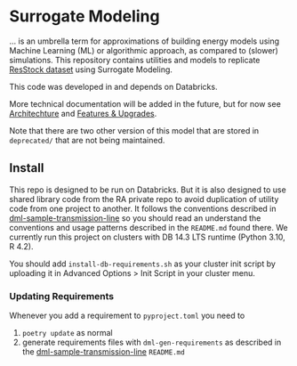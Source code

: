 # Surrogate Modeling

... is an umbrella term for approximations of building energy models
using Machine Learning (ML) or algorithmic approach, as compared to
(slower) simulations. This repository contains utilities and models
to replicate [ResStock dataset](https://resstock.nrel.gov/)
using Surrogate Modeling.


This code was developed in and depends on Databricks.

More technical documentation will be added in the future, but for now see [Architechture](docs/architecture.md) and [Features & Upgrades](docs/features_upgrades.md).

Note that there are two other version of this model that are stored in `deprecated/` that are not being maintained. 

## Install

This repo is designed to be run on Databricks. But it is also designed to use
shared library code from the RA private repo to avoid duplication of utility
code from one project to another. It follows the conventions described in
[dml-sample-transmission-line](https://github.com/rewiringamerica/dml-sample-transmission-line)
so you should read an understand the conventions and usage patterns described in
the `README.md` found there. We currently run this project on clusters with DB
14.3 LTS runtime (Python 3.10, R 4.2).

You should add `install-db-requirements.sh` as your cluster init script by uploading it in Advanced Options > Init Script in your cluster menu. 

### Updating Requirements

Whenever you add a requirement to `pyproject.toml` you need to

1. `poetry update` as normal
2. generate requirements files with `dml-gen-requirements` as described in the
   [dml-sample-transmission-line](https://github.com/rewiringamerica/dml-sample-transmission-line)
   `README.md`
